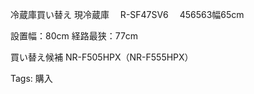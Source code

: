 冷蔵庫買い替え
現冷蔵庫
　R-SF47SV6
　456563幅65cm

設置幅：80cm
経路最狭：77cm

買い替え候補
NR-F505HPX（NR-F555HPX）


Tags:
  購入